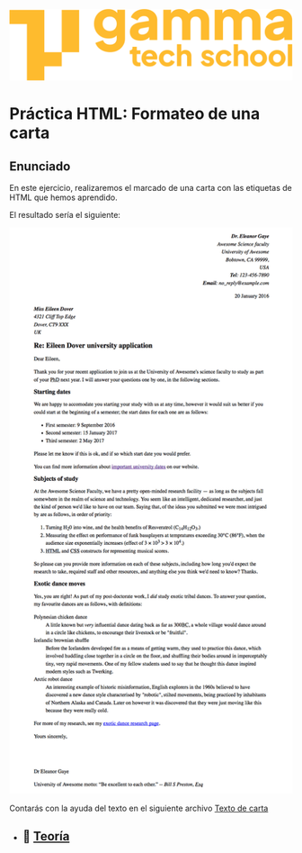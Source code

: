 ![logotipo de GammaTech School](../../../assets/Logo_Yellow.png)

# Práctica HTML: Formateo de una carta

## Enunciado

En este ejercicio, realizaremos el marcado de una carta con las etiquetas de HTML que hemos aprendido.

El resultado sería el siguiente:

![Imagen de carta](../../../assets/letter.png)

Contarás con la ayuda del texto en el siguiente archivo [Texto de carta](../../../assets/letter.txt)

+ ## 📔 [Teoría](../README.md)
